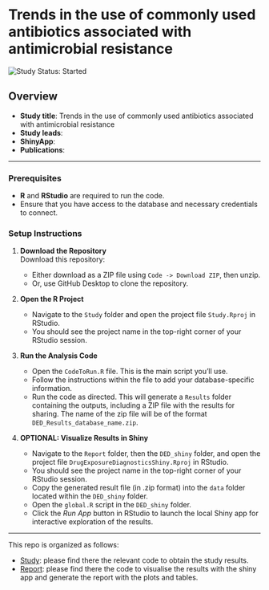 # Trends in the use of commonly used antibiotics associated with antimicrobial resistance
<img src="https://img.shields.io/badge/Study%20Status-Started-blue.svg" alt="Study Status: Started">

## Overview

- **Study title**: Trends in the use of commonly used antibiotics associated with antimicrobial resistance
- **Study leads**:
- **ShinyApp**:
- **Publications**:

---

### Prerequisites

-   **R** and **RStudio** are required to run the code.
-   Ensure that you have access to the database and necessary credentials to connect.

### Setup Instructions

1.  **Download the Repository**\
    Download this repository:

    -   Either download as a ZIP file using `Code -> Download ZIP`, then unzip.
    -   Or, use GitHub Desktop to clone the repository.

2.  **Open the R Project**

    -   Navigate to the `Study` folder and open the project file `Study.Rproj` in RStudio.
    -   You should see the project name in the top-right corner of your RStudio session.

3.  **Run the Analysis Code**

    -   Open the `CodeToRun.R` file. This is the main script you’ll use.
    -   Follow the instructions within the file to add your database-specific information.
    -   Run the code as directed. This will generate a `Results` folder containing the outputs, including a ZIP file with the results for sharing. The name of the zip file will be of the format `DED_Results_database_name.zip`. 

4.  **OPTIONAL: Visualize Results in Shiny**

    -   Navigate to the `Report` folder, then the `DED_shiny` folder, and open the project file `DrugExposureDiagnosticsShiny.Rproj` in RStudio.
    -   You should see the project name in the top-right corner of your RStudio session.
    -   Copy the generated result file (in .zip format) into the `data` folder located within the `DED_shiny` folder.
    -   Open the `global.R` script in the `DED_shiny` folder.
    -   Click the *Run App* button in RStudio to launch the local Shiny app for interactive exploration of the results.
---
This repo is organized as follows:
- [Study](https://github.com/oxford-pharmacoepi/HDRUK-01-001-Antibiotics/blob/main/Study/): please find there the relevant code to obtain the study results.
- [Report](https://github.com/oxford-pharmacoepi/HDRUK-01-001-Antibiotics/blob/main/Report/): please find there the code to visualise the results with the shiny app and generate the report with the plots and tables.
